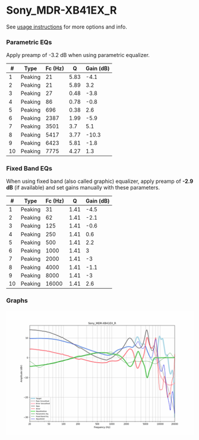 # Sony_MDR-XB41EX_R
See [usage instructions](https://github.com/jaakkopasanen/AutoEq#usage) for more options and info.

### Parametric EQs
Apply preamp of -3.2 dB when using parametric equalizer.

|   # | Type    |   Fc (Hz) |    Q |   Gain (dB) |
|-----|---------|-----------|------|-------------|
|   1 | Peaking |        21 | 5.83 |        -4.1 |
|   2 | Peaking |        21 | 5.89 |         3.2 |
|   3 | Peaking |        27 | 0.48 |        -3.8 |
|   4 | Peaking |        86 | 0.78 |        -0.8 |
|   5 | Peaking |       696 | 0.38 |         2.6 |
|   6 | Peaking |      2387 | 1.99 |        -5.9 |
|   7 | Peaking |      3501 | 3.7  |         5.1 |
|   8 | Peaking |      5417 | 3.77 |       -10.3 |
|   9 | Peaking |      6423 | 5.81 |        -1.8 |
|  10 | Peaking |      7775 | 4.27 |         1.3 |

### Fixed Band EQs
When using fixed band (also called graphic) equalizer, apply preamp of **-2.9 dB** (if available) and set gains manually with these parameters.

|   # | Type    |   Fc (Hz) |    Q |   Gain (dB) |
|-----|---------|-----------|------|-------------|
|   1 | Peaking |        31 | 1.41 |        -4.5 |
|   2 | Peaking |        62 | 1.41 |        -2.1 |
|   3 | Peaking |       125 | 1.41 |        -0.6 |
|   4 | Peaking |       250 | 1.41 |         0.6 |
|   5 | Peaking |       500 | 1.41 |         2.2 |
|   6 | Peaking |      1000 | 1.41 |         3   |
|   7 | Peaking |      2000 | 1.41 |        -3   |
|   8 | Peaking |      4000 | 1.41 |        -1.1 |
|   9 | Peaking |      8000 | 1.41 |        -3   |
|  10 | Peaking |     16000 | 1.41 |         2.6 |

### Graphs
![](./Sony_MDR-XB41EX_R.png)
